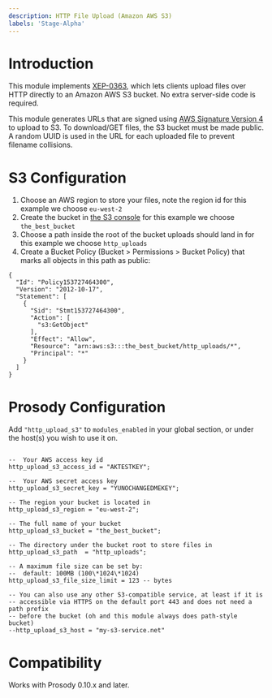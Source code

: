 ```yaml
---
description: HTTP File Upload (Amazon AWS S3)
labels: 'Stage-Alpha'
---
```


Introduction
============

This module implements [XEP-0363](https://xmpp.org/extensions/xep-0363.html),
which lets clients upload files over HTTP directly to an Amazon AWS S3 bucket.
No extra server-side code is required.

This module generates URLs that are signed using [AWS Signature Version
4](https://docs.aws.amazon.com/AmazonS3/latest/API/sigv4-query-string-auth.html)
to upload to S3. To download/GET files, the S3 bucket must be made public. A
random UUID is used in the URL for each uploaded file to prevent filename
collisions.

S3 Configuration
================

1. Choose an AWS region to store your files, note the region id
   for this example we choose `eu-west-2`
2. Create the bucket in [the S3 console](https://s3.console.aws.amazon.com/s3/buckets/)
   for this example we choose `the_best_bucket`
3. Choose a path inside the root of the bucket uploads should land in
   for this example we choose `http_uploads`
4. Create a Bucket Policy (Bucket > Permissions > Bucket Policy) that marks all objects in this path as public:
```{.json}
{
  "Id": "Policy153727464300",
  "Version": "2012-10-17",
  "Statement": [
    {
      "Sid": "Stmt153727464300",
      "Action": [
        "s3:GetObject"
      ],
      "Effect": "Allow",
      "Resource": "arn:aws:s3:::the_best_bucket/http_uploads/*",
      "Principal": "*"
    }
  ]
}
```


Prosody Configuration
=====================

Add `"http_upload_s3"` to `modules_enabled` in your global section, or under the host(s) you wish
to use it on.

``` {.lua}

--  Your AWS access key id
http_upload_s3_access_id = "AKTESTKEY";

--  Your AWS secret access key
http_upload_s3_secret_key = "YUNOCHANGEDMEKEY";

-- The region your bucket is located in
http_upload_s3_region = "eu-west-2";

-- The full name of your bucket
http_upload_s3_bucket = "the_best_bucket";

-- The directory under the bucket root to store files in
http_upload_s3_path  = "http_uploads";

-- A maximum file size can be set by:
--  default: 100MB (100\*1024\*1024)
http_upload_s3_file_size_limit = 123 -- bytes

-- You can also use any other S3-compatible service, at least if it is
-- accessible via HTTPS on the default port 443 and does not need a path prefix
-- before the bucket (oh and this module always does path-style bucket)
--http_upload_s3_host = "my-s3-service.net"
```


Compatibility
=============

Works with Prosody 0.10.x and later.


